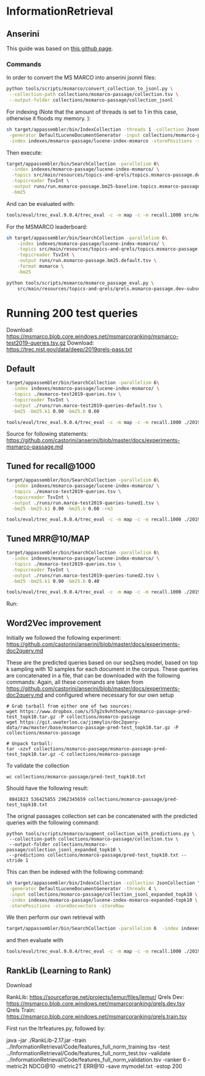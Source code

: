 # InformationRetrieval
## Anserini

This guide was based on [this github page](https://github.com/castorini/anserini/blob/master/docs/experiments-msmarco-passage.md). 

### Commands

In order to convert the MS MARCO into anserini jsonnl files:

```bash
python tools/scripts/msmarco/convert_collection_to_jsonl.py \
 --collection-path collections/msmarco-passage/collection.tsv \
 --output-folder collections/msmarco-passage/collection_jsonl
```

For indexing (Note that the amount of threads is set to 1 in this case, otherwise it floods my memory. 
):

```bash
sh target/appassembler/bin/IndexCollection -threads 1 -collection JsonCollection \
 -generator DefaultLuceneDocumentGenerator -input collections/msmarco-passage/collection_jsonl \
 -index indexes/msmarco-passage/lucene-index-msmarco -storePositions -storeDocvectors -storeRaw 
```

Then execute:

```bash
target/appassembler/bin/SearchCollection -parallelism 6\
  -index indexes/msmarco-passage/lucene-index-msmarco/ \
  -topics src/main/resources/topics-and-qrels/topics.msmarco-passage.dev-subset.txt \
  -topicreader TsvInt \
  -output runs/run.msmarco-passage.bm25-baseline.topics.msmarco-passage.dev-subset.txt \
  -bm25
```

And can be evaluated with:

```bash
tools/eval/trec_eval.9.0.4/trec_eval -c -m map -c -m recall.1000 src/main/resources/topics-and-qrels/qrels.msmarco-passage.dev-subset.txt runs/run.msmarco-passage.bm25-baseline.topics.msmarco-passage.dev-subset.txt
```
 
For the MSMARCO leaderboard:

```bash
sh target/appassembler/bin/SearchCollection -parallelism 6\
    -index indexes/msmarco-passage/lucene-index-msmarco/ \
    -topics src/main/resources/topics-and-qrels/topics.msmarco-passage.dev-subset.txt \
    -topicreader TsvInt \
    -output runs/run.msmarco-passage.bm25.default.tsv \
    -format msmarco \
    -bm25
```

```bash
python tools/scripts/msmarco/msmarco_passage_eval.py \
    src/main/resources/topics-and-qrels/qrels.msmarco-passage.dev-subset.txt runs/run.msmarco-passage.bm25.default.tsv
```

# Running 200 test queries
Download: https://msmarco.blob.core.windows.net/msmarcoranking/msmarco-test2019-queries.tsv.gz
Download: https://trec.nist.gov/data/deep/2019qrels-pass.txt 


## Default

```bash
target/appassembler/bin/SearchCollection -parallelism 6\
  -index indexes/msmarco-passage/lucene-index-msmarco/ \
  -topics ./msmarco-test2019-queries.tsv \
  -topicreader TsvInt \
  -output ./runs/run.marco-test2019-queries-default.tsv \
  -bm25 -bm25.k1 0.90 -bm25.b 0.60
```

```bash
tools/eval/trec_eval.9.0.4/trec_eval -c -m map -c -m recall.1000 ./2019qrels-pass.txt runs/run.marco-test2019-queries-default.tsv
```

Source for following statements: https://github.com/castorini/anserini/blob/master/docs/experiments-msmarco-passage.md
## Tuned for recall@1000

```bash
target/appassembler/bin/SearchCollection -parallelism 6\
  -index indexes/msmarco-passage/lucene-index-msmarco/ \
  -topics ./msmarco-test2019-queries.tsv \
  -topicreader TsvInt \
  -output ./runs/run.marco-test2019-queries-tuned1.tsv \
  -bm25 -bm25.k1 0.90 -bm25.b 0.60 -rm3
```

```bash
tools/eval/trec_eval.9.0.4/trec_eval -c -m map -c -m recall.1000 ./2019qrels-pass.txt runs/run.marco-test2019-queries-tuned1.tsv
```

## Tuned MRR@10/MAP

```bash
target/appassembler/bin/SearchCollection -parallelism 6\
  -index indexes/msmarco-passage/lucene-index-msmarco/ \
  -topics ./msmarco-test2019-queries.tsv \
  -topicreader TsvInt \
  -output ./runs/run.marco-test2019-queries-tuned2.tsv \
  -bm25 -bm25.k1 0.90 -bm25.b 0.40
```

```bash
tools/eval/trec_eval.9.0.4/trec_eval -c -m map -c -m recall.1000 ./2019qrels-pass.txt runs/run.marco-test2019-queries-tuned2.tsv
```



Run: 



## Word2Vec improvement
Initially we followed the following experiment: https://github.com/castorini/anserini/blob/master/docs/experiments-doc2query.md

These are the predicted queries based on our seq2seq model, based on top k sampling with 10 samples for each document in the corpus.
These queries are concatenated in a file, that can be downloaded with the following commands:
Again, all these commands are taken from https://github.com/castorini/anserini/blob/master/docs/experiments-doc2query.md and configured where necessary for our own setup
``` 
# Grab tarball from either one of two sources:
wget https://www.dropbox.com/s/57g2s9vhthoewty/msmarco-passage-pred-test_topk10.tar.gz -P collections/msmarco-passage
wget https://git.uwaterloo.ca/jimmylin/doc2query-data/raw/master/base/msmarco-passage-pred-test_topk10.tar.gz -P collections/msmarco-passage

# Unpack tarball:
tar -xzvf collections/msmarco-passage/msmarco-passage-pred-test_topk10.tar.gz -C collections/msmarco-passage
```

To validate the collection
```
wc collections/msmarco-passage/pred-test_topk10.txt
```
Should have the following result:
```
 8841823 536425855 2962345659 collections/msmarco-passage/pred-test_topk10.txt
```

The orignal passages collection set can be concatenated with the predicted queries with the following command:
```
python tools/scripts/msmarco/augment_collection_with_predictions.py \
 --collection-path collections/msmarco-passage/collection.tsv \
 --output-folder collections/msmarco-passage/collection_jsonl_expanded_topk10 \
 --predictions collections/msmarco-passage/pred-test_topk10.txt --stride 1
```

This can then be indexed with the following command: 
```bash
sh target/appassembler/bin/IndexCollection -collection JsonCollection \
 -generator DefaultLuceneDocumentGenerator -threads 4 \
 -input collections/msmarco-passage/collection_jsonl_expanded_topk10 \
 -index indexes/msmarco-passage/lucene-index-msmarco-expanded-topk10 \
 -storePositions -storeDocvectors -storeRaw
```


We then perform our own retrieval with
```bash
target/appassembler/bin/SearchCollection -parallelism 6  -index indexes/msmarco-passage/lucene-index-msmarco-expanded-topk10/   -topics ./msmarco-test2019-queries.tsv   -topicreader TsvInt   -output ./runs/run.marco-test2019-queries-default.tsv   -bm25 -bm25.k1 0.90 -bm25.b 0.60
```

and then evaluate with 
```bash
tools/eval/trec_eval.9.0.4/trec_eval -c -m map -c -m recall.1000 ./2019qrels-pass.txt runs/run.marco-test2019-queries-default.tsv
```

## RankLib (Learning to Rank)
Download 

RankLib: https://sourceforge.net/projects/lemur/files/lemur/
Qrels Dev: https://msmarco.blob.core.windows.net/msmarcoranking/qrels.dev.tsv
Qrels Train: https://msmarco.blob.core.windows.net/msmarcoranking/qrels.train.tsv

First run the ltrfeatures.py, followed by:

java -jar ./RankLib-2.17.jar -train ../InformationRetrieval/Code/features_full_norm_training.tsv -test ../InformationRetrieval/Code/features_full_norm_test.tsv -validate ../InformationRetrieval/Code/features_full_norm_validation.tsv -ranker 6 -metric2t NDCG@10 -metric2T ERR@10 -save mymodel.txt -estop 200
